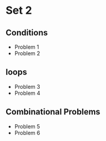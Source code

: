 # Set 2
## Conditions
* Problem 1
* Problem 2
## loops
* Problem 3
* Problem 4
## Combinational Problems
* Problem 5
* Problem 6